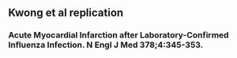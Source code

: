 ## Kwong et al replication
### Acute Myocardial Infarction after Laboratory-Confirmed Influenza Infection. N Engl J Med 378;4:345-353.
